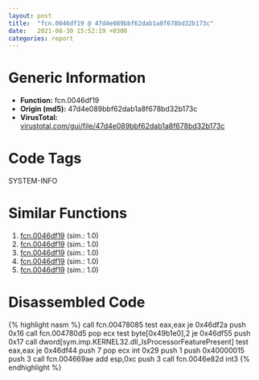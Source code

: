 ```yaml
---
layout: post
title:  "fcn.0046df19 @ 47d4e089bbf62dab1a8f678bd32b173c"
date:   2021-08-30 15:52:19 +0300
categories: report
---
```


# Generic Information
- **Function:** fcn.0046df19
- **Origin (md5):** 47d4e089bbf62dab1a8f678bd32b173c
- **VirusTotal:** [virustotal.com/gui/file/47d4e089bbf62dab1a8f678bd32b173c][virustotal_ref]

# Code Tags
<span class="tag" id="SYSTEM-INFO">SYSTEM-INFO</span>


# Similar Functions

1. [fcn.0046df19][similar_1_ref] (sim.: 1.0)
2. [fcn.0046df19][similar_2_ref] (sim.: 1.0)
3. [fcn.0046df19][similar_3_ref] (sim.: 1.0)
4. [fcn.0046df19][similar_4_ref] (sim.: 1.0)
5. [fcn.0046df19][similar_5_ref] (sim.: 1.0)


# Disassembled Code

{% highlight nasm %}
call fcn.00478085
test eax,eax
je 0x46df2a
push 0x16
call fcn.004780d5
pop ecx
test byte[0x49b1e0],2
je 0x46df55
push 0x17
call dword[sym.imp.KERNEL32.dll_IsProcessorFeaturePresent]
test eax,eax
je 0x46df44
push 7
pop ecx
int 0x29
push 1
push 0x40000015
push 3
call fcn.004669ae
add esp,0xc
push 3
call fcn.0046e82d
int3 
{% endhighlight %}


[similar_1_ref]: /report/fcn.0046df19@2dd6da6129e47fd72c5b6249eef16bbb
[similar_2_ref]: /report/fcn.0046df19@985d3a961f1a2ad37039ba25bf21c0ee
[similar_3_ref]: /report/fcn.0046df19@83f49824bfe7c3c24f4b74a2ba6ab65b
[similar_4_ref]: /report/fcn.0046df19@da55f6ad71c51a7bfc62709434cb3d45
[similar_5_ref]: /report/fcn.0046df19@125511dc58d9fe5b15e0562013727778
[virustotal_ref]: https://www.virustotal.com/gui/file/47d4e089bbf62dab1a8f678bd32b173c